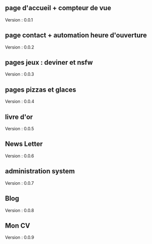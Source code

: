 ## page d'accueil + compteur de vue ##
Version : 0.0.1

## page contact + automation heure d'ouverture ##
Version : 0.0.2

## pages jeux : deviner et nsfw ##
Version : 0.0.3

## pages pizzas et glaces ##
Version : 0.0.4

## livre d'or ##
Version : 0.0.5

## News Letter ##
Version : 0.0.6

## administration system ##
Version : 0.0.7

## Blog ##
Version : 0.0.8

## Mon CV ##
Version : 0.0.9
